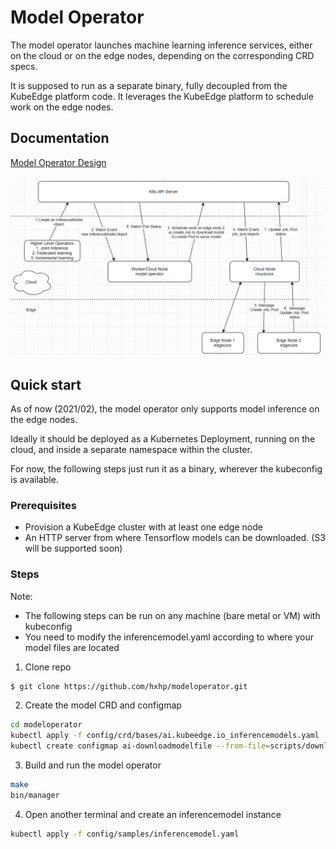 # Model Operator
The model operator launches machine learning inference services, either on the cloud or on the edge nodes, depending on the corresponding CRD specs. 

It is supposed to run as a separate binary, fully decoupled from the KubeEdge platform code. It leverages the KubeEdge platform to schedule work on the edge nodes. 

## Documentation
[Model Operator Design](docs/model.md)

<img src="./docs/images/modeloperatorflowchart.png">

## Quick start
As of now (2021/02), the model operator only supports model inference on the edge nodes. 

Ideally it should be deployed as a Kubernetes Deployment, running on the cloud, and inside a separate namespace within the cluster. 

For now, the following steps just run it as a binary, wherever the kubeconfig is available.

### Prerequisites
* Provision a KubeEdge cluster with at least one edge node
* An HTTP server from where Tensorflow models can be downloaded. (S3 will be supported soon)

### Steps
Note:
* The following steps can be run on any machine (bare metal or VM) with kubeconfig
* You need to modify the inferencemodel.yaml according to where your model files are located
1. Clone repo
```bash
$ git clone https://github.com/hxhp/modeloperator.git
```
2. Create the model CRD and configmap
```bash
cd modeloperator
kubectl apply -f config/crd/bases/ai.kubeedge.io_inferencemodels.yaml
kubectl create configmap ai-downloadmodelfile --from-file=scripts/downloadModelFile.sh
```
3. Build and run the model operator
```bash
make
bin/manager
```
4. Open another terminal and create an inferencemodel instance
```bash
kubectl apply -f config/samples/inferencemodel.yaml
```